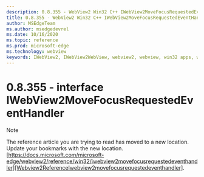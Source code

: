 ```yaml
---
description: 0.8.355 - WebView2 Win32 C++ IWebView2MoveFocusRequestedEventHandler
title: 0.8.355 - WebView2 Win32 C++ IWebView2MoveFocusRequestedEventHandler
author: MSEdgeTeam
ms.author: msedgedevrel
ms.date: 10/16/2020
ms.topic: reference
ms.prod: microsoft-edge
ms.technology: webview
keywords: IWebView2, IWebView2WebView, webview2, webview, win32 apps, win32, edge
---
```


# 0.8.355 - interface IWebView2MoveFocusRequestedEventHandler 

> [!NOTE]
> The reference article you are trying to read has moved to a new location.  
> Update your bookmarks with the new location.  
> [https://docs.microsoft.com/microsoft-edge/webview2/reference/win32/iwebview2movefocusrequestedeventhandler][Webview2ReferenceIwebview2movefocusrequestedeventhandler].  

[Webview2ReferenceIwebview2movefocusrequestedeventhandler]: /microsoft-edge/webview2/reference/win32/iwebview2movefocusrequestedeventhandler "interface IWebView2MoveFocusRequestedEventHandler | Microsoft Docs"
